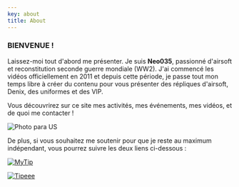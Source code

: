 ```yaml
---
key: about
title: About
---
```


### BIENVENUE !

Laissez-moi tout d'abord me présenter. Je suis **Neo035**, passionné d'airsoft et reconstitution seconde guerre mondiale (WW2). J'ai commencé les vidéos officiellement en 2011 et depuis cette période, je passe tout mon temps libre à créer du contenu pour vous présenter des répliques d'airsoft, Denix, des uniformes et des VIP.

Vous découvrirez sur ce site mes activités, mes événements, mes vidéos, et de quoi me contacter !

![Photo para US](/img/novembre_2018_laureen_keravec-6-.jpg 'Photo Para US')

De plus, si vous souhaitez me soutenir pour que je reste au maximum indépendant, vous pourrez suivre les deux liens ci-dessous :

<div class="row aln-center aln-middle">

<div class="col-2 col-6-mobile">

[![MyTip](/img/mytip.png 'MyTip')](https://www.mytip.co/users/neo035)

</div>

<div class="col-2 col-6-mobile">

[![Tipeee](/img/tipeee.png 'Tipeee')](https://fr.tipeee.com/neo035)

</div>

</div>
